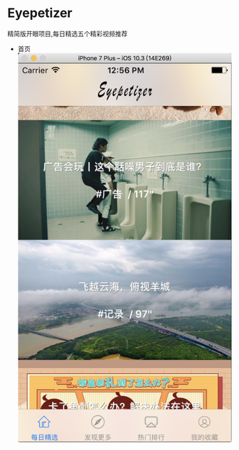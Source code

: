 # Eyepetizer
精简版开眼项目,每日精选五个精彩视频推荐
- 首页
![](https://github.com/JANHWA/Eyepetizer/blob/AddautoLayout/images/image1.png)
